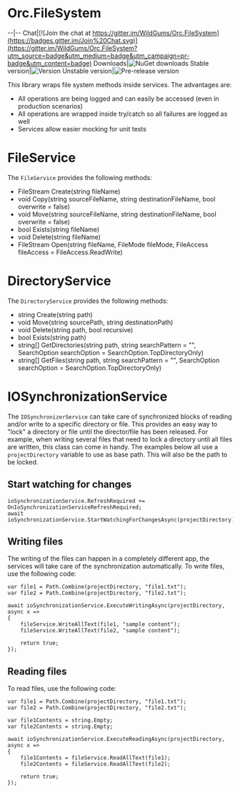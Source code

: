 # Orc.FileSystem

--|--
Chat|[![Join the chat at https://gitter.im/WildGums/Orc.FileSystem](https://badges.gitter.im/Join%20Chat.svg)](https://gitter.im/WildGums/Orc.FileSystem?utm_source=badge&utm_medium=badge&utm_campaign=pr-badge&utm_content=badge)
Downloads|![NuGet downloads](https://img.shields.io/nuget/dt/orc.filesystem.svg)
Stable version|![Version](https://img.shields.io/nuget/v/orc.filesystem.svg)
Unstable version|![Pre-release version](https://img.shields.io/nuget/vpre/orc.filesystem.svg)

This library wraps file system methods inside services. The advantages are:

- All operations are being logged and can easily be accessed (even in production scenarios)
- All operations are wrapped inside try/catch so all failures are logged as well
- Services allow easier mocking for unit tests

# FileService

The `FileService` provides the following methods:

- FileStream Create(string fileName)
- void Copy(string sourceFileName, string destinationFileName, bool overwrite = false)
- void Move(string sourceFileName, string destinationFileName, bool overwrite = false)
- bool Exists(string fileName)
- void Delete(string fileName)
- FileStream Open(string fileName, FileMode fileMode, FileAccess fileAccess = FileAccess.ReadWrite)

# DirectoryService

The `DirectoryService` provides the following methods:

- string Create(string path)
- void Move(string sourcePath, string destinationPath)
- void Delete(string path, bool recursive)
- bool Exists(string path)
- string[] GetDirectories(string path, string searchPattern = "", SearchOption searchOption = SearchOption.TopDirectoryOnly)
- string[] GetFiles(string path, string searchPattern = "", SearchOption searchOption = SearchOption.TopDirectoryOnly)

# IOSynchronizationService

The `IOSynchronizerService` can take care of synchronized blocks of reading and/or write to a specific directory or file. This provides an easy way to "lock" a directory or file until the director/file has been released. For example, when writing several files that need to lock a directory until all files are written, this class can come in handy. The examples below all use a `projectDirectory` variable to use as base path. This will also be the path to be locked.

## Start watching for changes

	ioSynchronizationService.RefreshRequired += OnIoSynchronizationServiceRefreshRequired;
	await ioSynchronizationService.StartWatchingForChangesAsync(projectDirectory);

## Writing files

The writing of the files can happen in a completely different app, the services will take care of the synchronization automatically. To write files, use the following code:

	var file1 = Path.Combine(projectDirectory, "file1.txt");
	var file2 = Path.Combine(projectDirectory, "file2.txt");
	
	await ioSynchronizationService.ExecuteWritingAsync(projectDirectory, async x => 
	{
	    fileService.WriteAllText(file1, "sample content");
		fileService.WriteAllText(file2, "sample content");
	
	    return true;
	});

## Reading files

To read files, use the following code:

	var file1 = Path.Combine(projectDirectory, "file1.txt");
	var file2 = Path.Combine(projectDirectory, "file2.txt");
	
	var file1Contents = string.Empty;
	var file2Contents = string.Empty;
	
	await ioSynchronizationService.ExecuteReadingAsync(projectDirectory, async x => 
	{
	    file1Contents = fileService.ReadAllText(file1);
		file2Contents = fileService.ReadAllText(file2);
	
	    return true;
	});





